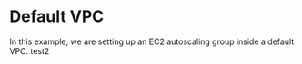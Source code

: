 # Default VPC

In this example, we are setting up an EC2 autoscaling group inside a default VPC. test2
